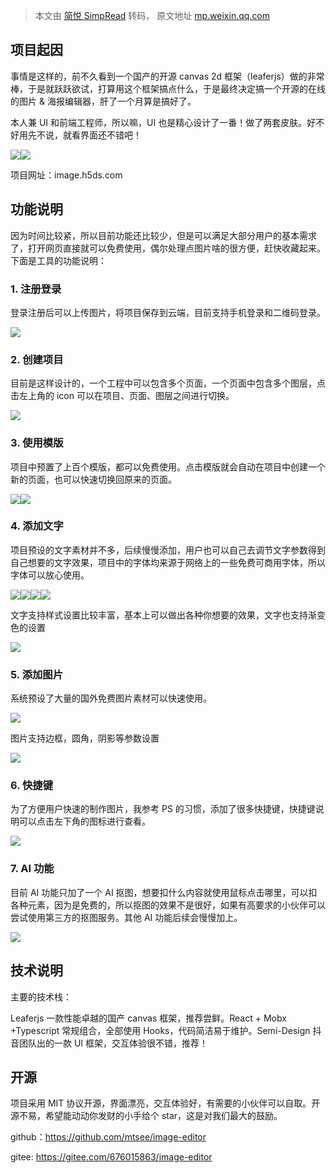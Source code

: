 > 本文由 [简悦 SimpRead](http://ksria.com/simpread/) 转码， 原文地址 [mp.weixin.qq.com](https://mp.weixin.qq.com/s/INXY-diOcCvYL5XO35wA2g)

项目起因
----

事情是这样的，前不久看到一个国产的开源 canvas 2d 框架（leaferjs）做的非常棒，于是就跃跃欲试，打算用这个框架搞点什么，于是最终决定搞一个开源的在线的图片 & 海报编辑器，肝了一个月算是搞好了。

本人兼 UI 和前端工程师，所以嘛，UI 也是精心设计了一番！做了两套皮肤。好不好用先不说，就看界面还不错吧！

![](https://mmbiz.qpic.cn/mmbiz_png/MDPRplBm9ZW6BbZh3tyhSQP03omgFnBnqe2QTia28awfDYrRy0klaFVC3Qgu8YsI0btTicaWfltrHpBNxqQGKWGg/640?wx_fmt=png&from=appmsg)![](https://mmbiz.qpic.cn/mmbiz_png/MDPRplBm9ZW6BbZh3tyhSQP03omgFnBn1BhqDGAdEI71LoS3NZAjOnuHLfMWSWpaclfz0V2Uaysq6YW78PLibDg/640?wx_fmt=png&from=appmsg)

项目网址：image.h5ds.com

功能说明
----

因为时间比较紧，所以目前功能还比较少，但是可以满足大部分用户的基本需求了，打开网页直接就可以免费使用，偶尔处理点图片啥的很方便，赶快收藏起来。下面是工具的功能说明：

### 1. 注册登录

登录注册后可以上传图片，将项目保存到云端，目前支持手机登录和二维码登录。

![](https://mmbiz.qpic.cn/mmbiz_png/MDPRplBm9ZW6BbZh3tyhSQP03omgFnBnFDqUUacX8wRqOkjxG3icTBweexqIx5bfwbGczASwCexfPmgpmBSicT2w/640?wx_fmt=png&from=appmsg)

### 2. 创建项目

目前是这样设计的，一个工程中可以包含多个页面，一个页面中包含多个图层，点击左上角的 icon 可以在项目、页面、图层之间进行切换。

![](https://mmbiz.qpic.cn/mmbiz_png/MDPRplBm9ZW6BbZh3tyhSQP03omgFnBnCCSHe6HkUJAm6GnbELOHbiayJu6bK8EOicsrG3ojUXZmEIrq1JJQoE4A/640?wx_fmt=png&from=appmsg)

### 3. 使用模版

项目中预置了上百个模版，都可以免费使用。点击模版就会自动在项目中创建一个新的页面，也可以快速切换回原来的页面。

![](https://mmbiz.qpic.cn/mmbiz_png/MDPRplBm9ZW6BbZh3tyhSQP03omgFnBn09MicmI4OBibApkQCwL2Utpjlf6kkibPVX5icLTBN3VeHdeicCn964SN7pQ/640?wx_fmt=png&from=appmsg)![](https://mmbiz.qpic.cn/mmbiz_png/MDPRplBm9ZW6BbZh3tyhSQP03omgFnBn0ZxDWfoUz6syB6ZS2khQj022bvm0ORntbRciavh9QPh0cOxqKFlwIiaA/640?wx_fmt=png&from=appmsg)

### 4. 添加文字

项目预设的文字素材并不多，后续慢慢添加，用户也可以自己去调节文字参数得到自己想要的文字效果，项目中的字体均来源于网络上的一些免费可商用字体，所以字体可以放心使用。

![](https://mmbiz.qpic.cn/mmbiz_png/MDPRplBm9ZW6BbZh3tyhSQP03omgFnBnvDrIZgtV9cCSUIWTlNhwwaHSOzQHJicw3FlhCVXnm8RCBphIfGgtBzg/640?wx_fmt=png&from=appmsg)![](https://mmbiz.qpic.cn/mmbiz_png/MDPRplBm9ZW6BbZh3tyhSQP03omgFnBnZYGZPZoEKSpdywkwqWqy9ecm6jDAsysXzGYrfxAeGOKKe8OHCPPtibw/640?wx_fmt=png&from=appmsg)![](https://mmbiz.qpic.cn/mmbiz_png/MDPRplBm9ZW6BbZh3tyhSQP03omgFnBnZYGZPZoEKSpdywkwqWqy9ecm6jDAsysXzGYrfxAeGOKKe8OHCPPtibw/640?wx_fmt=png&from=appmsg)![](https://mmbiz.qpic.cn/mmbiz_png/MDPRplBm9ZW6BbZh3tyhSQP03omgFnBnvDrIZgtV9cCSUIWTlNhwwaHSOzQHJicw3FlhCVXnm8RCBphIfGgtBzg/640?wx_fmt=png&from=appmsg)

文字支持样式设置比较丰富，基本上可以做出各种你想要的效果，文字也支持渐变色的设置

![](https://mmbiz.qpic.cn/mmbiz_png/MDPRplBm9ZW6BbZh3tyhSQP03omgFnBnZYGZPZoEKSpdywkwqWqy9ecm6jDAsysXzGYrfxAeGOKKe8OHCPPtibw/640?wx_fmt=png&from=appmsg)

### 5. 添加图片

系统预设了大量的国外免费图片素材可以快速使用。

![](https://mmbiz.qpic.cn/mmbiz_png/MDPRplBm9ZW6BbZh3tyhSQP03omgFnBnJBLcOjHxwWhkicEEg73CjRurre9x3He4jkCnpnRMib4iaU8cYiaCzAysEA/640?wx_fmt=png&from=appmsg)

图片支持边框，圆角，阴影等参数设置

![](https://mmbiz.qpic.cn/mmbiz_png/MDPRplBm9ZW6BbZh3tyhSQP03omgFnBn6qaNaBibIlNoSQUcbHibrR2EtoqkJ5GRmqFS50mpibpqKpF56jwLnuKyg/640?wx_fmt=png&from=appmsg)

### 6. 快捷键

为了方便用户快速的制作图片，我参考 PS 的习惯，添加了很多快捷键，快捷键说明可以点击左下角的图标进行查看。

![](https://mmbiz.qpic.cn/mmbiz_png/MDPRplBm9ZW6BbZh3tyhSQP03omgFnBnKxKyic68OhgIx5X3BqQFkbXmpmJYd1Zl7icXATesiaqIYxY97YniaYV3qA/640?wx_fmt=png&from=appmsg)

### 7. AI 功能

目前 AI 功能只加了一个 AI 抠图，想要扣什么内容就使用鼠标点击哪里，可以扣各种元素，因为是免费的，所以抠图的效果不是很好，如果有高要求的小伙伴可以尝试使用第三方的抠图服务。其他 AI 功能后续会慢慢加上。

![](https://mmbiz.qpic.cn/mmbiz_png/MDPRplBm9ZW6BbZh3tyhSQP03omgFnBndQGKLWhglwNKs9tImyG7RRdkSuLBTsdGulWg4Aanle5UFIl8dnDIRQ/640?wx_fmt=png&from=appmsg)

技术说明
----

主要的技术栈：

Leaferjs 一款性能卓越的国产 canvas 框架，推荐尝鲜。React + Mobx +Typescript 常规组合，全部使用 Hooks，代码简洁易于维护。Semi-Design 抖音团队出的一款 UI 框架，交互体验很不错，推荐！

开源
--

项目采用 MIT 协议开源，界面漂亮，交互体验好，有需要的小伙伴可以自取。开源不易，希望能动动你发财的小手给个 star，这是对我们最大的鼓励。

github：https://github.com/mtsee/image-editor

gitee: https://gitee.com/676015863/image-editor